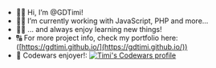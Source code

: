 - 🙋‍♂️ Hi, I’m @GDTimi!
- 👨‍💻 I’m currently working with JavaScript, PHP and more...
- 👨‍🎓 ... and always enjoy learning new things!
- 🔠 For more project info, check my portfolio here: ([https://gdtimi.github.io/](https://gdtimi.github.io/))
- 🥷 Codewars enjoyer!: [![Timi's Codewars profile](https://www.codewars.com/users/GDTimi/badges/small)](https://www.codewars.com/users/GDTimi)

<!---
GDTimi/GDTimi is a ✨ special ✨ repository because its `README.md` (this file) appears on your GitHub profile.
You can click the Preview link to take a look at your changes.
--->
